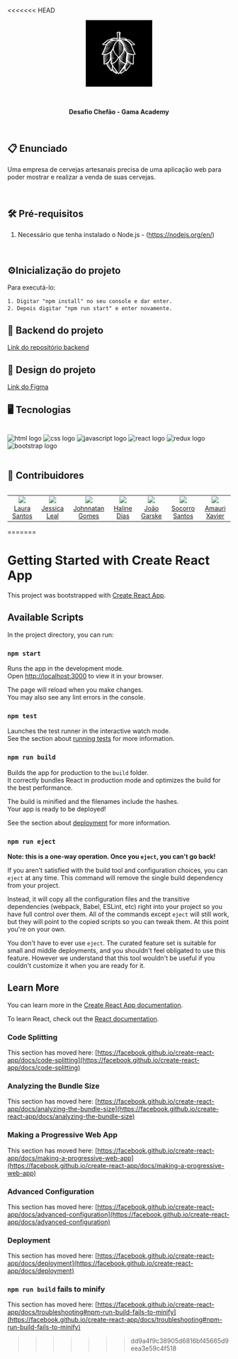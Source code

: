 <<<<<<< HEAD
<p align="center"><img src="./public/logo.svg" alt="logo" height="150" width="150"></p>
<br>

<p align="center"><strong>Desafio Chefão - Gama Academy</strong></p>
<br>

## 📋 <strong>Enunciado</strong>

<p>Uma empresa de cervejas artesanais precisa de uma aplicação web para poder mostrar e realizar a venda de suas cervejas.</p>
<br>

## 	🛠️<strong> Pré-requisitos </strong>

 1. Necessário que tenha instalado o Node.js - (https://nodejs.org/en/)
<br>

## ⚙️<strong>Inicialização do projeto</strong>

Para executá-lo:

    1. Digitar "npm install" no seu console e dar enter.
    2. Depois digitar "npm run start" e enter novamente.

## 💾 Backend do projeto
[Link do repositório backend](https://github.com/MonicaIacy/breja-backend)
<br>

## 🎨 Design do projeto
[Link do Figma](<https://www.figma.com/file/2nTAohofjlF39UOJehzENN/Desafio-Final-.-Cervejaria-Breja?node-id=0%3A1&t=Bo4UEYzusFUUVKyW-0>)
<br>

## 🖥 <strong>Tecnologias</strong>
<br>
<div align="left">
<img src= "https://www.vectorlogo.zone/logos/w3_html5/w3_html5-icon.svg" height="40" width="52" alt="html logo"/>
<img src="https://www.vectorlogo.zone/logos/w3_css/w3_css-icon.svg" height="40" width="52" alt="css logo"/>
<img src="https://cdn.jsdelivr.net/gh/devicons/devicon/icons/javascript/javascript-original.svg" height="40" width="52" alt="javascript logo"/>
<img src="https://cdn.jsdelivr.net/gh/devicons/devicon/icons/react/react-original.svg" height="40" width="52" alt="react logo"/>
<img src="https://cdn.jsdelivr.net/gh/devicons/devicon/icons/redux/redux-original.svg" height="40" width="52" alt="redux logo"/>
<img src="https://cdn.jsdelivr.net/gh/devicons/devicon/icons/bootstrap/bootstrap-original.svg" height="40" width="52" alt="bootstrap logo"/>
</div>
<br>

## 👤 <strong>Contribuidores</strong>
<table align="left">
  <tr>
   <td align="center"> <img src="https://avatars.githubusercontent.com/u/104779345?v=4" width=175/></br><a href="https://github.com/OrcFofa">Laura Santos</a>
   </td>
   <td align="center"> <img src="https://avatars.githubusercontent.com/u/106780748?v=4" width=175/></br><a href="https://github.com/JessicaArf">Jessica Leal</a>
   </td>
   <td align="center"> <img src="https://avatars.githubusercontent.com/u/109382819?v=4" width=175/></br><a href="https://github.com/Johnnatangomes">Johnnatan Gomes</a>
   </td>
   <td align="center"> <img src="https://avatars.githubusercontent.com/u/68698735?v=4" width=175/></br><a href="https://github.com/halineds">Haline Dias</a>
   </td>
  <td align="center"> <img src="https://avatars.githubusercontent.com/u/91497473?v=4" width=175/></br><a href="https://github.com/Joaogarske">João Garske</a>
   </td>
    <td align="center"> <img src="https://avatars.githubusercontent.com/u/84979000?v=4" width=175/></br><a href="https://github.com/socorrosans">Socorro Santos</a>
   </td>
    <td align="center"> <img src="https://avatars.githubusercontent.com/u/116661959?v=4" width=175/></br><a href="https://github.com/amauri650">Amauri Xavier</a>
   </td>
</table>

=======
# Getting Started with Create React App

This project was bootstrapped with [Create React App](https://github.com/facebook/create-react-app).

## Available Scripts

In the project directory, you can run:

### `npm start`

Runs the app in the development mode.\
Open [http://localhost:3000](http://localhost:3000) to view it in your browser.

The page will reload when you make changes.\
You may also see any lint errors in the console.

### `npm test`

Launches the test runner in the interactive watch mode.\
See the section about [running tests](https://facebook.github.io/create-react-app/docs/running-tests) for more information.

### `npm run build`

Builds the app for production to the `build` folder.\
It correctly bundles React in production mode and optimizes the build for the best performance.

The build is minified and the filenames include the hashes.\
Your app is ready to be deployed!

See the section about [deployment](https://facebook.github.io/create-react-app/docs/deployment) for more information.

### `npm run eject`

**Note: this is a one-way operation. Once you `eject`, you can't go back!**

If you aren't satisfied with the build tool and configuration choices, you can `eject` at any time. This command will remove the single build dependency from your project.

Instead, it will copy all the configuration files and the transitive dependencies (webpack, Babel, ESLint, etc) right into your project so you have full control over them. All of the commands except `eject` will still work, but they will point to the copied scripts so you can tweak them. At this point you're on your own.

You don't have to ever use `eject`. The curated feature set is suitable for small and middle deployments, and you shouldn't feel obligated to use this feature. However we understand that this tool wouldn't be useful if you couldn't customize it when you are ready for it.

## Learn More

You can learn more in the [Create React App documentation](https://facebook.github.io/create-react-app/docs/getting-started).

To learn React, check out the [React documentation](https://reactjs.org/).

### Code Splitting

This section has moved here: [https://facebook.github.io/create-react-app/docs/code-splitting](https://facebook.github.io/create-react-app/docs/code-splitting)

### Analyzing the Bundle Size

This section has moved here: [https://facebook.github.io/create-react-app/docs/analyzing-the-bundle-size](https://facebook.github.io/create-react-app/docs/analyzing-the-bundle-size)

### Making a Progressive Web App

This section has moved here: [https://facebook.github.io/create-react-app/docs/making-a-progressive-web-app](https://facebook.github.io/create-react-app/docs/making-a-progressive-web-app)

### Advanced Configuration

This section has moved here: [https://facebook.github.io/create-react-app/docs/advanced-configuration](https://facebook.github.io/create-react-app/docs/advanced-configuration)

### Deployment

This section has moved here: [https://facebook.github.io/create-react-app/docs/deployment](https://facebook.github.io/create-react-app/docs/deployment)

### `npm run build` fails to minify

This section has moved here: [https://facebook.github.io/create-react-app/docs/troubleshooting#npm-run-build-fails-to-minify](https://facebook.github.io/create-react-app/docs/troubleshooting#npm-run-build-fails-to-minify)
>>>>>>> dd9a4f9c38905d6816bf45665d9eea3e59c4f518
